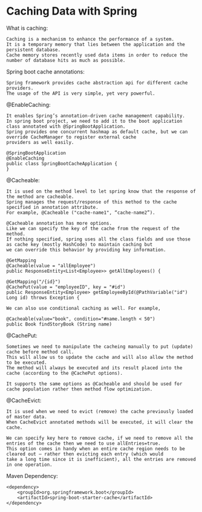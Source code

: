 # Caching Data with Spring

What is caching:

    Caching is a mechanism to enhance the performance of a system. 
    It is a temporary memory that lies between the application and the persistent database. 
    Cache memory stores recently used data items in order to reduce the number of database hits as much as possible.
    
Spring boot cache annotations:

    Spring framework provides cache abstraction api for different cache providers. 
    The usage of the API is very simple, yet very powerful. 
    
@EnableCaching:
    
    It enables Spring’s annotation-driven cache management capability. 
    In spring boot project, we need to add it to the boot application class annotated with @SpringBootApplication. 
    Spring provides one concurrent hashmap as default cache, but we can override CacheManager to register external cache 
    providers as well easily.    
    
    @SpringBootApplication
    @EnableCaching
    public class SpringBootCacheApplication {
    }
    
@Cacheable:

    It is used on the method level to let spring know that the response of the method are cacheable.
    Spring manages the request/response of this method to the cache specified in annotation attribute. 
    For example, @Cacheable ("cache-name1", “cache-name2”).
    
    @Cacheable annotation has more options. 
    Like we can specify the key of the cache from the request of the method. 
    If nothing specified, spring uses all the class fields and use those as cache key (mostly HashCode) to maintain caching but 
    we can override this behavior by providing key information.
    
    @GetMapping
    @Cacheable(value = "allEmployee")
    public ResponseEntity<List<Employee>> getAllEmployees() {
        
    @GetMapping("/{id}")
    @CachePut(value = "employeeID", key = "#id")
    public ResponseEntity<Employee> getEmployeeById(@PathVariable("id") Long id) throws Exception {
    
    We can also use conditional caching as well. For example,
    
    @Cacheable(value="book", condition="#name.length < 50")
    public Book findStoryBook (String name)
    
@CachePut:
    
    Sometimes we need to manipulate the cacheing manually to put (update) cache before method call. 
    This will allow us to update the cache and will also allow the method to be executed. 
    The method will always be executed and its result placed into the cache (according to the @CachePut options).
    
    It supports the same options as @Cacheable and should be used for cache population rather then method flow optimization.
    
@CacheEvict:
    
    It is used when we need to evict (remove) the cache previously loaded of master data. 
    When CacheEvict annotated methods will be executed, it will clear the cache.
    
    We can specify key here to remove cache, if we need to remove all the entries of the cache then we need to use allEntries=true.
    This option comes in handy when an entire cache region needs to be cleared out – rather then evicting each entry (which would 
    take a long time since it is inefficient), all the entries are removed in one operation.
    
Maven Dependency:

    <dependency>
        <groupId>org.springframework.boot</groupId>
        <artifactId>spring-boot-starter-cache</artifactId>
    </dependency>
